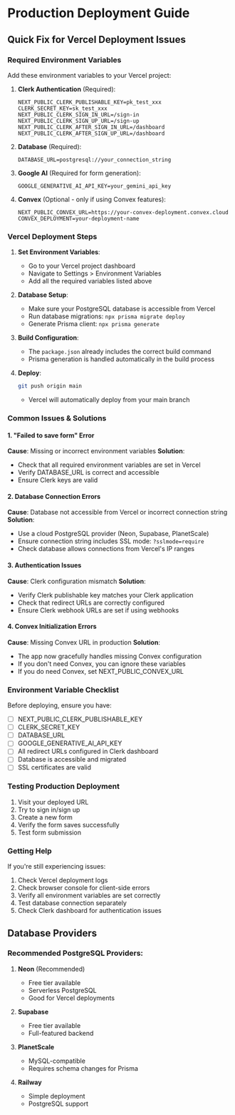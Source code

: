 # Production Deployment Guide

## Quick Fix for Vercel Deployment Issues

### Required Environment Variables

Add these environment variables to your Vercel project:

1. **Clerk Authentication** (Required):

   ```
   NEXT_PUBLIC_CLERK_PUBLISHABLE_KEY=pk_test_xxx
   CLERK_SECRET_KEY=sk_test_xxx
   NEXT_PUBLIC_CLERK_SIGN_IN_URL=/sign-in
   NEXT_PUBLIC_CLERK_SIGN_UP_URL=/sign-up
   NEXT_PUBLIC_CLERK_AFTER_SIGN_IN_URL=/dashboard
   NEXT_PUBLIC_CLERK_AFTER_SIGN_UP_URL=/dashboard
   ```

2. **Database** (Required):

   ```
   DATABASE_URL=postgresql://your_connection_string
   ```

3. **Google AI** (Required for form generation):

   ```
   GOOGLE_GENERATIVE_AI_API_KEY=your_gemini_api_key
   ```

4. **Convex** (Optional - only if using Convex features):
   ```
   NEXT_PUBLIC_CONVEX_URL=https://your-convex-deployment.convex.cloud
   CONVEX_DEPLOYMENT=your-deployment-name
   ```

### Vercel Deployment Steps

1. **Set Environment Variables**:

   - Go to your Vercel project dashboard
   - Navigate to Settings > Environment Variables
   - Add all the required variables listed above

2. **Database Setup**:

   - Make sure your PostgreSQL database is accessible from Vercel
   - Run database migrations: `npx prisma migrate deploy`
   - Generate Prisma client: `npx prisma generate`

3. **Build Configuration**:

   - The `package.json` already includes the correct build command
   - Prisma generation is handled automatically in the build process

4. **Deploy**:
   ```bash
   git push origin main
   ```
   - Vercel will automatically deploy from your main branch

### Common Issues & Solutions

#### 1. "Failed to save form" Error

**Cause**: Missing or incorrect environment variables
**Solution**:

- Check that all required environment variables are set in Vercel
- Verify DATABASE_URL is correct and accessible
- Ensure Clerk keys are valid

#### 2. Database Connection Errors

**Cause**: Database not accessible from Vercel or incorrect connection string
**Solution**:

- Use a cloud PostgreSQL provider (Neon, Supabase, PlanetScale)
- Ensure connection string includes SSL mode: `?sslmode=require`
- Check database allows connections from Vercel's IP ranges

#### 3. Authentication Issues

**Cause**: Clerk configuration mismatch
**Solution**:

- Verify Clerk publishable key matches your Clerk application
- Check that redirect URLs are correctly configured
- Ensure Clerk webhook URLs are set if using webhooks

#### 4. Convex Initialization Errors

**Cause**: Missing Convex URL in production
**Solution**:

- The app now gracefully handles missing Convex configuration
- If you don't need Convex, you can ignore these variables
- If you do need Convex, set NEXT_PUBLIC_CONVEX_URL

### Environment Variable Checklist

Before deploying, ensure you have:

- [ ] NEXT_PUBLIC_CLERK_PUBLISHABLE_KEY
- [ ] CLERK_SECRET_KEY
- [ ] DATABASE_URL
- [ ] GOOGLE_GENERATIVE_AI_API_KEY
- [ ] All redirect URLs configured in Clerk dashboard
- [ ] Database is accessible and migrated
- [ ] SSL certificates are valid

### Testing Production Deployment

1. Visit your deployed URL
2. Try to sign in/sign up
3. Create a new form
4. Verify the form saves successfully
5. Test form submission

### Getting Help

If you're still experiencing issues:

1. Check Vercel deployment logs
2. Check browser console for client-side errors
3. Verify all environment variables are set correctly
4. Test database connection separately
5. Check Clerk dashboard for authentication issues

## Database Providers

### Recommended PostgreSQL Providers:

1. **Neon** (Recommended)

   - Free tier available
   - Serverless PostgreSQL
   - Good for Vercel deployments

2. **Supabase**

   - Free tier available
   - Full-featured backend

3. **PlanetScale**

   - MySQL-compatible
   - Requires schema changes for Prisma

4. **Railway**
   - Simple deployment
   - PostgreSQL support
